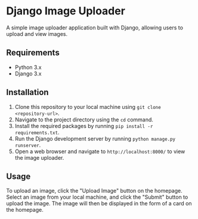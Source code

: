 # Django Image Uploader

A simple image uploader application built with Django, allowing users to upload and view images.

## Requirements
- Python 3.x
- Django 3.x

## Installation

1. Clone this repository to your local machine using `git clone <repository-url>`.
2. Navigate to the project directory using the `cd` command.
3. Install the required packages by running `pip install -r requirements.txt`.
4. Run the Django development server by running `python manage.py runserver`.
5. Open a web browser and navigate to `http://localhost:8000/` to view the image uploader.

## Usage

To upload an image, click the "Upload Image" button on the homepage. Select an image from your local machine, and click the "Submit" button to upload the image. The image will then be displayed in the form of a card on the homepage.
